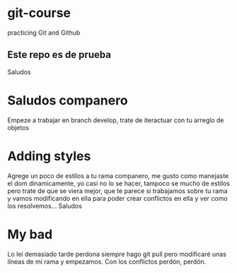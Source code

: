 # git-course

practicing Git and Github

## Este repo es de prueba

Saludos

# Saludos companero

Empeze a trabajar en branch develop, trate de iteractuar con tu arreglo de objetos

# Adding styles

Agrege un poco de estilos a tu rama companero, me gusto como manejaste el dom dinamicamente, yo casi no lo se hacer, tampoco se mucho de estilos pero trate de que se viera mejor, que te parece si trabajamos sobre tu rama y vamos modificando en ella para poder crear conflictos en ella y ver como los resolvemos... Saludos

# My bad

Lo leí demasiado tarde perdona siempre hago git pull pero modificaré unas líneas de mi rama y empezamos. Con los conflictos perdón, perdón.
